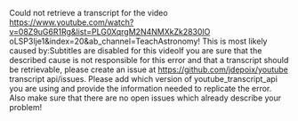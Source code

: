 Could not retrieve a transcript for the video https://www.youtube.com/watch?v=08Z9uG6R1Rg&list=PLG0XqrgM2N4NMXkZk2830lO oLSP3Ije1&index=20&ab_channel=TeachAstronomy! This is most likely caused by:Subtitles are disabled for this videoIf you are sure that the described cause is not responsible for this error and that a transcript should be retrievable, please create an issue at https://github.com/jdepoix/youtube transcript api/issues. Please add which version of youtube_transcript_api you are using and provide the information needed to replicate the error. Also make sure that there are no open issues which already describe your problem!